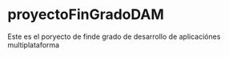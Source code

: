 # proyectoFinGradoDAM
Este es el poryecto de finde grado de desarrollo de aplicaciónes multiplataforma 
